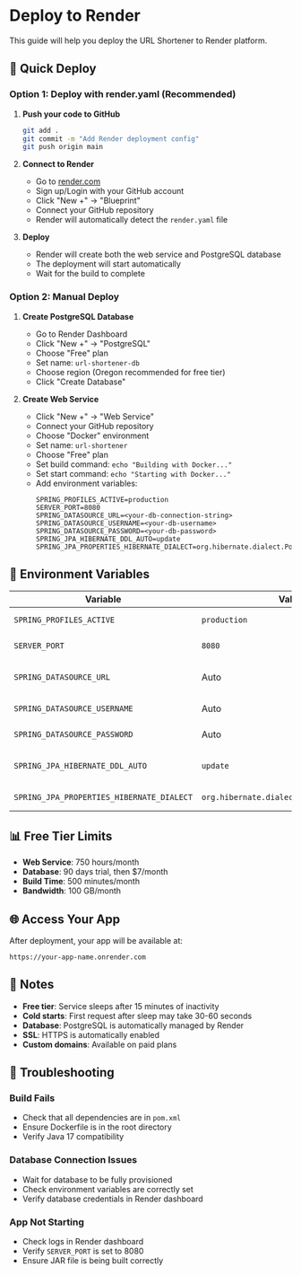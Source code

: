 # Deploy to Render

This guide will help you deploy the URL Shortener to Render platform.

## 🚀 Quick Deploy

### Option 1: Deploy with render.yaml (Recommended)

1. **Push your code to GitHub**
   ```bash
   git add .
   git commit -m "Add Render deployment config"
   git push origin main
   ```

2. **Connect to Render**
   - Go to [render.com](https://render.com)
   - Sign up/Login with your GitHub account
   - Click "New +" → "Blueprint"
   - Connect your GitHub repository
   - Render will automatically detect the `render.yaml` file

3. **Deploy**
   - Render will create both the web service and PostgreSQL database
   - The deployment will start automatically
   - Wait for the build to complete

### Option 2: Manual Deploy

1. **Create PostgreSQL Database**
   - Go to Render Dashboard
   - Click "New +" → "PostgreSQL"
   - Choose "Free" plan
   - Set name: `url-shortener-db`
   - Choose region (Oregon recommended for free tier)
   - Click "Create Database"

2. **Create Web Service**
   - Click "New +" → "Web Service"
   - Connect your GitHub repository
   - Choose "Docker" environment
   - Set name: `url-shortener`
   - Choose "Free" plan
   - Set build command: `echo "Building with Docker..."`
   - Set start command: `echo "Starting with Docker..."`
   - Add environment variables:
     ```
     SPRING_PROFILES_ACTIVE=production
     SERVER_PORT=8080
     SPRING_DATASOURCE_URL=<your-db-connection-string>
     SPRING_DATASOURCE_USERNAME=<your-db-username>
     SPRING_DATASOURCE_PASSWORD=<your-db-password>
     SPRING_JPA_HIBERNATE_DDL_AUTO=update
     SPRING_JPA_PROPERTIES_HIBERNATE_DIALECT=org.hibernate.dialect.PostgreSQLDialect
     ```

## 🔧 Environment Variables

| Variable | Value | Description |
|----------|-------|-------------|
| `SPRING_PROFILES_ACTIVE` | `production` | Production profile |
| `SERVER_PORT` | `8080` | Application port |
| `SPRING_DATASOURCE_URL` | Auto | Database connection string |
| `SPRING_DATASOURCE_USERNAME` | Auto | Database username |
| `SPRING_DATASOURCE_PASSWORD` | Auto | Database password |
| `SPRING_JPA_HIBERNATE_DDL_AUTO` | `update` | Auto-create tables |
| `SPRING_JPA_PROPERTIES_HIBERNATE_DIALECT` | `org.hibernate.dialect.PostgreSQLDialect` | PostgreSQL dialect |

## 📊 Free Tier Limits

- **Web Service**: 750 hours/month
- **Database**: 90 days trial, then $7/month
- **Build Time**: 500 minutes/month
- **Bandwidth**: 100 GB/month

## 🌐 Access Your App

After deployment, your app will be available at:
```
https://your-app-name.onrender.com
```

## 📝 Notes

- **Free tier**: Service sleeps after 15 minutes of inactivity
- **Cold starts**: First request after sleep may take 30-60 seconds
- **Database**: PostgreSQL is automatically managed by Render
- **SSL**: HTTPS is automatically enabled
- **Custom domains**: Available on paid plans

## 🐛 Troubleshooting

### Build Fails
- Check that all dependencies are in `pom.xml`
- Ensure Dockerfile is in the root directory
- Verify Java 17 compatibility

### Database Connection Issues
- Wait for database to be fully provisioned
- Check environment variables are correctly set
- Verify database credentials in Render dashboard

### App Not Starting
- Check logs in Render dashboard
- Verify `SERVER_PORT` is set to 8080
- Ensure JAR file is being built correctly
